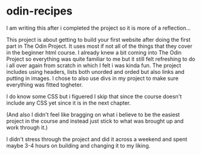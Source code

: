 <!-- Made by Dibbe -->
# odin-recipes

I am writing this after i completed the project so it is more of a reflection...

This project is about getting to build your first website after doing the first part in The Odin Project. It uses most if not all of the things that they cover in the beginner html course. I already knew a bit coming into The Odin Project so everything was quite familiar to me but it still felt refreshing to do i all over again from scratch in which I felt i was kinda fun. The project includes using headers, lists both unorded and orded but also links and putting in images. I chose to also use divs in my project to make sure everything was fitted togheter. 

I do know some CSS but i figuered I skip that since the course doesn't include any CSS yet since it is in the next chapter. 

(And also I didn't feel like bragging on what i believe to be the easiest project in the course and instead just stick to what was brought up and work through it.)

I didn't stress through the project and did it across a weekend and spent maybe 3-4 hours on building and changing it to my liking.